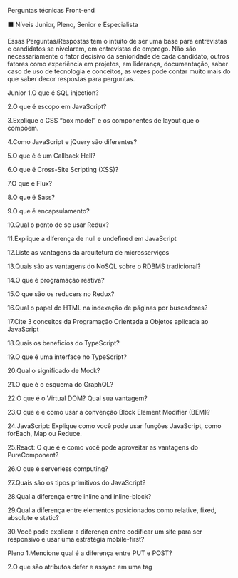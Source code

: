 Perguntas técnicas Front-end

⬛ Níveis Junior, Pleno, Senior e Especialista

Essas Perguntas/Respostas tem o intuito de ser uma base para entrevistas e candidatos se nivelarem, em entrevistas de emprego. Não são necessariamente o fator decisivo da senioridade de cada candidato, outros fatores como experiência em projetos, em liderança, documentação, saber caso de uso de tecnologia e conceitos, as vezes pode contar muito mais do que saber decor respostas para perguntas.

Junior
1.O que é SQL injection?

2.O que é escopo em JavaScript?

3.Explique o CSS “box model” e os componentes de layout que o compõem.

4.Como JavaScript e jQuery são diferentes?

5.O que é é um Callback Hell?

6.O que é Cross-Site Scripting (XSS)?

7.O que é Flux?

8.O que é Sass?

9.O que é encapsulamento?

10.Qual o ponto de se usar Redux?

11.Explique a diferença de null e undefined em JavaScript

12.Liste as vantagens da arquitetura de microsserviços

13.Quais são as vantagens do NoSQL sobre o RDBMS tradicional?

14.O que é programação reativa?

15.O que são os reducers no Redux?

16.Qual o papel do HTML na indexação de páginas por buscadores?

17.Cite 3 conceitos da Programação Orientada a Objetos aplicada ao JavaScript

18.Quais os beneficios do TypeScript?

19.O que é uma interface no TypeScript?

20.Qual o significado de Mock?

21.O que é o esquema do GraphQL?

22.O que é o Virtual DOM? Qual sua vantagem?

23.O que é e como usar a convenção Block Element Modifier (BEM)?

24.JavaScript: Explique como você pode usar funções JavaScript, como forEach, Map ou Reduce.

25.React: O que é e como você pode aproveitar as vantagens do PureComponent?

26.O que é serverless computing?

27.Quais são os tipos primitivos do JavaScript?

28.Qual a diferença entre inline and inline-block?

29.Qual a diferença entre elementos posicionados como relative, fixed, absolute e static?

30.Você pode explicar a diferença entre codificar um site para ser responsivo e usar uma estratégia mobile-first?


Pleno
1.Mencione qual é a diferença entre PUT e POST?

2.O que são atributos defer e assync em uma tag <script>?

3.O que significa SOLID?  Quais são seus princípios?

4.O que é coerção em JavaScript?

5.SASS: O que é um Mixin e como usá-lo?

6.Cite alguns sistemas de grid CSS

7.Quando devo usar as Arrow functions no ES6?

8.Quando devemos usar generators no ES6?

9.Cite algumas características de sistemas reativos

10.Descreva a diferença entre a programação reativa e a programação imperativa

11.Qual é a diferença entre Promises e Observables?

12.Como acessar a store redux fora de um componente react?

13.Quais são as desvantagens do Redux em relação ao Flux?

14.Qual a maneira correta de acessar a Redux store?

15.O que é "git cherry-pick"?

16.O que é um WebWorker?

17.O que é o DOM?

18.Qual a diferença de localStorage e sessionStorage?

19.Como evitar callback hells?

20.O que é Injeção de Dependencia?

21.O que é a keyword "new" em JavaScript?

22.Explique o conceito de Server Side Rendering.Cite algum framework com esse proposito

23.O que são Estrutura de dados e porque elas são importantes?

24.O que é renderização progressiva?

25.Para que servem os data-attributes?

26.Explique a diferença entre funções sincronas e assíncronas.

27.Qual a diferença entre os métodos setTimeout e setInterval?

28.O que é um construtor?

29.Qual a função dos prototypes no JavaScript?

30.O que são High Order Functions


Senior
1.O que é  "closure" no javascript? Cite um exemplo?

2.Imperativo vs Funcional vs Programação Reativa.Explique

3.Você pode explicar o que “git reset” faz ?

4.Qual a diferença de Interface e Type no TypeScript?

5.O que é teste de unidade, teste de integração e quais são as diferenças entre eles?

6.O que é uma arvore de busca binária?

7.O que é o Shadow DOM e qual seu uso?

8.Qual a diferença entre os métodos apply.call e bind?

9.O que descreve o algoritmo de Big O Notation?

10.O que é o conceito de Immutabilidade?

11.Quais são boas práticas de Clean Code?

12.O que é o "HEAD" no Git?

13.Quais são as diferenças entre continuous integration, continuous delivery e continuous deployment?

14.Explique um caso de uso do  Docker

15.O que é o React Hooks?

16.Como você abordaria a correção de problemas de estilo específicos do navegador?

17.Angular: O que são lifecycle hooks para componentes e diretivas?

18.Explique o conceito de Lazy Loading

19.Quando se usar uma classe abstrata?

20.Explique o conceito de encapsulamento de dados

21.React: O que são fragments?

22.Porque você criaria classes estáticas?

23.Explique o CORS e como isso pode afetar um website.

24.Cite algumas vulnerabilidades de REST APIS

25.O que é JWT? Como implementar? Quais são as alternativas?

26.O que é Styled Components? Cite Alternativas

27.Dê exemplos de bibliotecas CSS in JS e suas vantagens e desvantagens

28.Dê exemplos de Convenções de código de JavaScript

29.Quais as vantagens e desvantagens de programação funcional vs orientada a objetos?

30.O que é o  two-way data binding e o one-way data flow, e qual sua diferença?


Expert
1.Cite algumas práticas recomendadas para um melhor design de API RESTful

2.Programação Reativa: Explique Message-Driven vs Event-Driven

3.Qual o modelo mental do redux-saga?

4.Quando se usa "git rebase" ao invés de  "git merge"?

5.O que são webcomponents?

6.O que é ARIA?

7.O que é um Hash Table?

8.O que é o WebAssembly?

9.Angular: compliação Just-in-Time (JiT) vs Ahead-of-Time (AoT).Explique a diferença.

10.Qual a vantagem do incremental DOM  sobre o virtual DOM?

11.OOP: Qual a diferença entre um mixin e uma herança?

12.Como estilizar um elemento que está após o elemento selecionado?

13.Explique como  'this' funciona no JavaScript

14.Cite outros frameworks que fazem o mesmo que o React,Angular e Vue

15.Qual dos dois é mais seguro, JWT ou OAuth2?

16.Como o  V8 compila o código JavaScript?

17.O que é WCAG? Quais as diferenças de compliance A, AA, and AAA?

18.O que é CSS BEM? Cite outros exemplos de Arquitetura CSS

19.Quais os prós e contras de arquiteturas monolíticas vs microserviços?

20.Qual o problema com o nesting do Sass? De algum exemplo.

21.Fale as principais diferenças entre UX e UI Design

22.O que é caching?

23.Qual é o proposito do metodo OPTIONS em webservices RESTful?

24.Quais ferramentas você usaria para encontrar um bug de performance em seu código?

25.Explique a diferença entre layout, painting and compositing.

26.O que é domain pre-fetching e como ajuda com performance?

27.O que é CDN e quais os benefícios de usar uma?

28.JS: O que é Currying? Dê um exemplo de aplicação

29.ES6: Async-Await x Yield/Next Generator, cite exemplos e diferenças

30.JS: O que é o  "use strict";? Quais vantagens e desvantagens?
